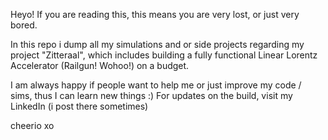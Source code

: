 Heyo!
If you are reading this, this means you are very lost, or just very bored.

In this repo i dump all my simulations and or side projects regarding my project "Zitteraal",
which includes building a fully functional Linear Lorentz Accelerator (Railgun! Wohoo!) on a budget.

I am always happy if people want to help me or just improve my code / sims, thus I can learn new things :)
For updates on the build, visit my LinkedIn (i post there sometimes)

cheerio xo
